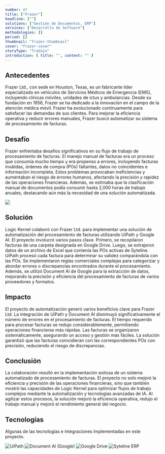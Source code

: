 ```yaml
---
number: 47
title: ["Frazer"]
headline: [""]
solutions: ["Gestión de Documentos, ERP"]
services: ["Desarrollo de Software"]
methodologies: []
period: []
thumbnail: "frazer-thumbnail"
cover: "frazer-cover"
storyType: "Trabajo"
introduction: { title: "", content: "" }
---
```


## Antecedentes

Frazer Ltd., con sede en Houston, Texas, es un fabricante líder especializado en vehículos de Servicios Médicos de Emergencia (EMS), incluyendo clínicas móviles, unidades de ictus y ambulancias. Desde su fundación en 1956, Frazer se ha dedicado a la innovación en el campo de la atención médica móvil. Frazer ha evolucionado continuamente para satisfacer las demandas de sus clientes. Para mejorar la eficiencia operativa y reducir errores manuales, Frazer buscó automatizar su sistema de procesamiento de facturas.

## Desafío

Frazer enfrentaba desafíos significativos en su flujo de trabajo de procesamiento de facturas. El manejo manual de facturas era un proceso que consumía mucho tiempo y era propenso a errores, incluyendo facturas inválidas, órdenes de compra (POs) faltantes, datos no coincidentes e información incompleta. Estos problemas provocaban ineficiencias y aumentaban el riesgo de errores humanos, afectando la precisión y rapidez de las operaciones financieras. Además, se estimaba que la clasificación manual de documentos podía consumir hasta 2,000 horas de trabajo anuales, destacando aún más la necesidad de una solución automatizada.

![](/work/frazer-figure-1.jpg)

## Solución

Logic Kernel colaboró con Frazer Ltd. para implementar una solución de automatización del procesamiento de facturas utilizando UiPath y Google AI. El proyecto involucró varios pasos clave. Primero, se recopilaron facturas de una carpeta designada en Google Drive. Luego, se extrajeron datos de un archivo de Excel que contenía las POs activas de Syteline. UiPath procesó cada factura para determinar su validez comparándola con las POs. Se implementaron reglas comerciales complejas para categorizar y abordar errores o discrepancias encontrados durante el procesamiento. Además, se utilizó Document AI de Google para la extracción de datos, mejorando la precisión y eficiencia del procesamiento de facturas de varios proveedores y formatos.

## Impacto

El proyecto de automatización generó varios beneficios clave para Frazer Ltd. La integración de UiPath y Document AI disminuyó significativamente el número de errores en el procesamiento de facturas. El tiempo requerido para procesar facturas se redujo considerablemente, permitiendo operaciones financieras más rápidas. Las facturas se organizaron sistemáticamente, asegurando un acceso y gestión más fáciles. La solución garantizó que las facturas coincidieran con las correspondientes POs con precisión, reduciendo el riesgo de discrepancias.

## Conclusión

La colaboración resultó en la implementación exitosa de un sistema automatizado de procesamiento de facturas. El proyecto no solo mejoró la eficiencia y precisión de las operaciones financieras, sino que también mostró las capacidades de Logic Kernel para optimizar flujos de trabajo complejos mediante la automatización y tecnologías avanzadas de IA. Al agilizar estos procesos, la solución mejoró la eficiencia operativa, redujo el trabajo manual y mejoró el rendimiento general del negocio.

## Tecnologías

Algunas de las tecnologías e integraciones implementadas en este proyecto.

<div class="story_story__mainContent__technologies__v5XXm">
  <div class="story_story__mainContent__technologies__images__6NSg5">
    <div>
      <img loading="lazy" src="/technologies/uipath.svg" alt="UiPath"/>
      <img loading="lazy" src="/technologies/gemini.svg" alt="Document AI (Google)"/>
      <img loading="lazy" src="/technologies/google-drive.svg" alt="Google Drive"/>
      <img loading="lazy" src="/technologies/infor.svg" alt="Syteline ERP"/>
    </div>
  </div>
</div>